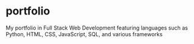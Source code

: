 # portfolio
My portfolio in Full Stack Web Development featuring languages such as Python, HTML, CSS, JavaScript, SQL, and various frameworks
